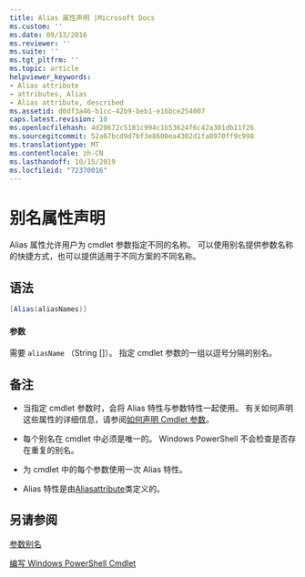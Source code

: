 ```yaml
---
title: Alias 属性声明 |Microsoft Docs
ms.custom: ''
ms.date: 09/13/2016
ms.reviewer: ''
ms.suite: ''
ms.tgt_pltfrm: ''
ms.topic: article
helpviewer_keywords:
- Alias attribute
- attributes, Alias
- Alias attribute, described
ms.assetid: d0df3a46-b1cc-42b9-beb1-e16bce254007
caps.latest.revision: 10
ms.openlocfilehash: 4d20672c5181c994c1b53624f6c42a301db11f26
ms.sourcegitcommit: 52a67bcd9d7bf3e8600ea4302d1fa8970ff9c998
ms.translationtype: MT
ms.contentlocale: zh-CN
ms.lasthandoff: 10/15/2019
ms.locfileid: "72370016"
---
```

# <a name="alias-attribute-declaration"></a>别名属性声明

Alias 属性允许用户为 cmdlet 参数指定不同的名称。 可以使用别名提供参数名称的快捷方式，也可以提供适用于不同方案的不同名称。

## <a name="syntax"></a>语法

```csharp
[Alias(aliasNames)]
```

#### <a name="parameters"></a>参数

需要 `aliasName` （String []）。 指定 cmdlet 参数的一组以逗号分隔的别名。

## <a name="remarks"></a>备注

- 当指定 cmdlet 参数时，会将 Alias 特性与参数特性一起使用。 有关如何声明这些属性的详细信息，请参阅[如何声明 Cmdlet 参数](./how-to-declare-cmdlet-parameters.md)。

- 每个别名在 cmdlet 中必须是唯一的。 Windows PowerShell 不会检查是否存在重复的别名。

- 为 cmdlet 中的每个参数使用一次 Alias 特性。

- Alias 特性是由[Aliasattribute](/dotnet/api/System.Management.Automation.AliasAttribute)类定义的。

## <a name="see-also"></a>另请参阅

[参数别名](./parameter-aliases.md)

[编写 Windows PowerShell Cmdlet](./writing-a-windows-powershell-cmdlet.md)
